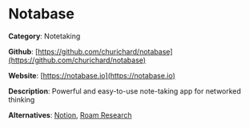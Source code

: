 
# Notabase

**Category**: Notetaking

**Github**: [https://github.com/churichard/notabase](https://github.com/churichard/notabase)

**Website**: [https://notabase.io](https://notabase.io)

**Description**:
Powerful and easy-to-use note-taking app for networked thinking

**Alternatives**: [Notion](https://www.notion.so/), [Roam Research](https://roamresearch.com/)
